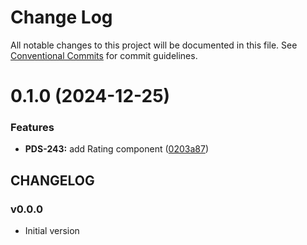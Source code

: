 # Change Log

All notable changes to this project will be documented in this file.
See [Conventional Commits](https://conventionalcommits.org) for commit guidelines.

# 0.1.0 (2024-12-25)


### Features

* **PDS-243:** add Rating component ([0203a87](https://github.com/cloud-ru-tech/snack-uikit/commit/0203a875b59f708f8ea3122bb70399bc534cf504))





## CHANGELOG

### v0.0.0

- Initial version
